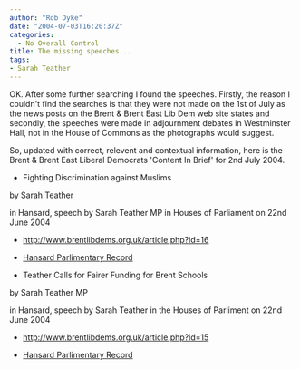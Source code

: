 ```yaml
---
author: "Rob Dyke"
date: "2004-07-03T16:20:37Z"
categories:
  - No Overall Control
title: The missing speeches...
tags:
- Sarah Teather
---
```

OK. After some further searching I found the speeches. Firstly, the reason I couldn't find the searches is that they were not made on the 1st of July as the news posts on the Brent & Brent East Lib Dem web site states and secondly, the speeches were made in adjournment debates in Westminster Hall, not in the House of Commons as the photographs would suggest.

So, updated with correct, relevent and contextual information, here is the Brent & Brent East Liberal Democrats 'Content In Brief' for 2nd July 2004.

* Fighting Discrimination against Muslims
     
by Sarah Teather
     
in Hansard, speech by Sarah Teather MP in Houses of Parliament on 22nd June 2004
      
- http://www.brentlibdems.org.uk/article.php?id=16
      
- [Hansard Parlimentary Record](http://www.publications.parliament.uk/cgi-bin/ukparl_hl?DB=ukparl&STEMMER=en&WORDS=J0teather+&COLOUR=Red&STYLE=s&URL=/pa/cm200304/cmhansrd/cm040622/halltext/40622h01.htm#40622h01_spnew9)

* Teather Calls for Fairer Funding for Brent Schools
     
by Sarah Teather MP
     
in Hansard, speech by Sarah Teather in the Houses of Parliment on 22nd June 2004
      
- http://www.brentlibdems.org.uk/article.php?id=15
      
- [Hansard Parlimentary Record](http://www.publications.parliament.uk/cgi-bin/ukparl_hl?DB=ukparl&STEMMER=en&WORDS=J0teather+&COLOUR=Red&STYLE=s&URL=/pa/cm200304/cmhansrd/cm040622/halltext/40622h04.htm#40622h04_spnew0)
